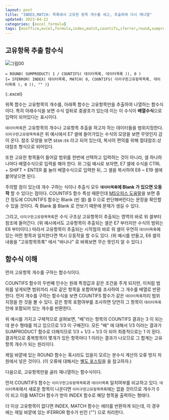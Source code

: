 ```yaml
---
layout: post
title: "INDEX,MATCH: 목록에서 고유한 항목 개수를 세고, 추출하여 다시 재나열"
updated: 2023-04-22
categories: [excel_formula]
tags: [msoffice,excel,formula,index,match,countifs,iferror,round,sumproduct]
---
```


## 고유항목 추출 함수식

![그림00](/img/msoffice/formula/formula-0021.png)

```excel
= ROUND( SUMPRODUCT( 1 / COUNTIFS( 데이터목록, 데이터목록 )), 0 )
{= IFERROR( INDEX( 데이터목록, MATCH( 0, COUNTIFS( 이미구한고유항목목록, 데이터목록 ), 0 )), "" )}
```
{:.excel}

위쪽 함수는 고유항목의 개수를, 아래쪽 함수는 고유항목만을 추출하여 나열하는 함수식이다. 특히 아래수식을 보면 수식 앞뒤로 중괄호가 있는데 이는 이 수식이 **배열수식**으로 입력이 되어있다는 표시이다.

`데이터목록`은 고유항목의 개수나 고유항목 추출을 하고자 하는 데이터들을 범위지정한다. `이미구한고유항목목록`은 위 예시에서 E7 셀에 들어가있는 수식의 모양을 보면 무엇인지 감이 온다. 참조 모양을 보면 `$E$6:E6` 라고 되어 있는데, 복사의 편의를 위해 절대참조:상대참조 형식으로 되어있다.

또한 고유한 항목들이 들어갈 범위를 한번에 선택하고 입력하는 것이 아니라, 셀 하나하나마다 배열수식으로 입력을 해야 한다. 위 그림 예시로 보자면, E7 셀에 수식을 CTRL + SHIFT + ENTER 를 눌러 배열수식으로 입력한 뒤, 그 셀을 복사하여 E8 ~ E19 셀에 붙여넣으면 된다.

주의할 점이 있는데 개수 구하는 식이나 추출식 모두 **`데이터목록`에 Blank 가 있으면 오동작** 할 수 있다는 점이다. COUNTIFS 함수 특성 때문인데 [MS오피스 도움말](https://support.microsoft.com/ko-kr/office/countifs-%ed%95%a8%ec%88%98-dda3dc6e-f74e-4aee-88bc-aa8c2a866842?ui=ko-kr&rs=ko-kr&ad=kr)을 보면 중간 정도에 COUNTIFS 함수는 Blank (빈 셀) 를 0 으로 판단해버린다는 문장을 확인할 수 있을 것이다. 즉 Blank 를 Blank 로 안보기 때문에 문제가 생길 수 있다.

그리고, `이미구한고유항목목록`은 수식 구조상 고유항목이 추출되는 영역의 바로 위 셀부터 참조에 들어간다. (위 예시에서도 고유항목이 추출되는 셀은 E7 부터지만 수식의 범위는 E6 부터이다.) 따라서 고유항목이 추출되는 시작점의 바로 위 셀이 우연히 `데이터목록`에 있는 어떤 항목과 일치한다면 역시 오동작을 할 수도 있다. (위 예시를 만들고, E6 셀의 내용을 "고유항목목록" 에서 "바나나" 로 바꿔보면 무슨 뜻인지 알 수 있다.)

## 함수식 이해

먼저 고유항목 개수를 구하는 함수식이다.

COUNTIFS 함수의 두번째 인수는 원래 특정값과 같은 조건을 주게 되지만, 이처럼 범위를 넣게되면 범위끼리 서로 같은 항목을 포함여부를 조사하여 그 개수를 배열로 반환한다. 먼저 개수를 구하는 함수식을 보면 COUNTIFS 함수가 같은 `데이터목록`끼리 범위 지정을 한 것을 볼 수 있다. 같은 항목 포함여부를 조사하면 당연히 그 항목이 `데이터목록` 안에 포함되어 있는 개수를 반환한다.

위 예시를 가지고 구체적으로 살펴보면, "배"라는 항목의 COUNTIFS 결과는 3 이 되는데 분수 형태를 띄고 있으므로 1/3 이 구해진다. 모든 "배" 에 대해서 1/3 이라는 결과가 SUMPRODUCT 함수로 더해지므로 1/3 + 1/3 + 1/3 이 되어 최종적으로는 1 이 된다. 결과적으로 중복항목이 몇개가 있든 항목마다 1 이라는 결과가 나오므로 그 합계는 고유항목 개수가 되는 원리이다.

제일 바깥에 있는 ROUND 함수는 혹시라도 있을지 모르는 분수식 계산의 오류 방지 차원에서 넣은 것이다. (이 오류에 대해서는 [별도 포스팅](/post/excel-floating-number-calculation-problem)을 을 참고하자.)

다음으로, 고유항목만을 골라 재나열하는 함수식이다.

먼저 COUNTIFS 함수는 `이미구한고유항목목록`과 `데이터목록` 일치여부를 비교하고 있다. `데이터목록`에서 새로운 항목이 나온다면 `이미구한고유항목목록`에는 없을 것이므로 개수가 0 이 되고 이를 MATCH 함수가 받아 INDEX 함수로 해당 항목을 출력하는 형태다.

더 이상 고유항목이 없다면 INDEX, MATCH 함수는 에러를 반환하게 되는데, 이 경우에는 제일 바깥에 있는 IFERROR 함수가 빈칸 ("") 으로 처리한다.

